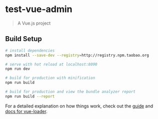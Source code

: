 # test-vue-admin

> A Vue.js project

## Build Setup

``` bash
# install dependencies
npm install --save-dev --registry=http://registry.npm.taobao.org

# serve with hot reload at localhost:8090
npm run dev

# build for production with minification
npm run build

# build for production and view the bundle analyzer report
npm run build --report
```

For a detailed explanation on how things work, check out the [guide](http://vuejs-templates.github.io/webpack/) and [docs for vue-loader](http://vuejs.github.io/vue-loader).
